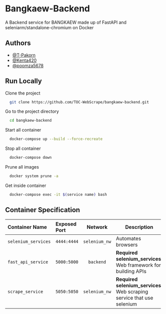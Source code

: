 # Bangkaew-Backend

A Backend service for BANGKAEW made up of FastAPI and seleniarm/standalone-chromium on Docker

## Authors

- [@T-Pakorn](https://github.com/T-Pakorn)
- [@Kenta420](https://github.com/Poomipat-Ch)
- [@poomza5678](https://github.com/GoldF15h)

## Run Locally

Clone the project

```bash
  git clone https://github.com/TOC-WebScrape/bangkaew-backend.git
```

Go to the project directory

```bash
  cd bangkaew-backend
```

Start all container

```bash
  docker-compose up --build --force-recreate
```

Stop all container

```bash
  docker-compose down
```

Prune all images

```bash
  docker system prune -a
```

Get inside container

```bash
  docker-compose exec -it $(service name) bash
```

## Container Specification

| Container Name      | Exposed Port |    Network    | Description                                                            |
| :------------------ | :----------- | :-----------: | ---------------------------------------------------------------------- |
| `selenium_services` | `4444:4444`  | `selenium_nw` | Automates browsers                                                     |
| `fast_api_service`  | `5000:5000`  |   `backend`   | **Required selenium_services**. Web framework for building APIs        |
| `scrape_service`    | `5050:5050`  | `selenium_nw` | **Required selenium_services**. Web scraping service that use selenium |
